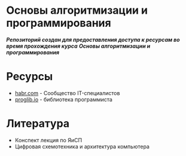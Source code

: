 Основы алгоритмизации и программирования
======
***Репозиторий создан для предоставления доступа к ресурсам во время прохождения курса***
***Основы алгоритмизации и программирования***

Ресурсы
======

* [habr.com](habr.com) - Сообщество IT-специалистов
* [proglib.io](proglib.io) - библиотека программиста

Литература
======
- Конспект лекция по ЯиСП
- Цифровая схемотехника и архитектура компьютера
     
